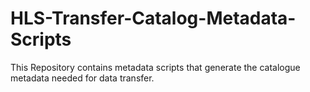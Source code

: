 # HLS-Transfer-Catalog-Metadata-Scripts
This Repository contains metadata scripts that generate the catalogue metadata needed for data transfer.
